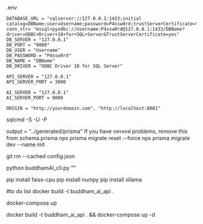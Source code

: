 .env
```
DATABASE_URL = "sqlserver://127.0.0.1:1433;initial catalog=DBName;user=Username;password=P4ssw0rd;trustServerCertificate=true;charset=utf8mb4"
conn_str= "mssql+pyodbc://Username:P4ssw0rd@127.0.0.1:1433/DBName?driver=ODBC+Driver+18+for+SQL+Server&TrustServerCertificate=yes"
DB_SERVER = "127.0.0.1"
DB_PORT = "0000"
DB_USER = "Username"
DB_PASSWORD = "P4ssw0rd"
DB_NAME = "DBName"
DB_DRIVER = "ODBC Driver 18 for SQL Server"

API_SERVER = "127.0.0.1"
API_SERVER_PORT = 3000

AI_SERVER = "127.0.0.1"
AI_SERVER_PORT = 0000

ORIGIN = "http://yourdomain.com", "http://localhost:8081"
```

sqlcmd -S <ServerIP> -U <Username> -P <Password>
  
output   = "../generated/prisma" If you have ยพรหทฟ problems, remove this from schema.prisma
npx prisma migrate reset --force
npx prisma migrate dev --name init

git rm --cached config.json

python buddhamAI_cli.py ""

pip install faiss-cpu
pip install numpy
pip install ollama

#to do list
docker build -t buddham_ai_api .

docker-compose up

docker build -t buddham_ai_api . && docker-compose up -d